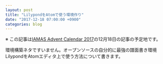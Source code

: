 ```yaml
---
layout: post
title: "LilypondをAtomで使う環境作り"
date: "2017-12-18 07:00:00 +0900"
categories: blog
---
```


※ この記事は[IAMAS Advent Calendar 2017](https://qiita.com/advent-calendar/2017/iamas)の12月18日の記事の予定地です。

環境構築ネタですいません。オープンソースの自分的に最強の譜面書き環境LilypondをAtomエディタ上で使う方法について書きます。
